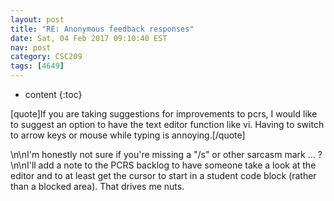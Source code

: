 ```yaml
---
layout: post
title: "RE: Anonymous feedback responses"
date: Sat, 04 Feb 2017 09:10:40 EST
nav: post
category: CSC209
tags: [4649]
---
```


* content
{:toc}

[quote]If you are taking suggestions for improvements to pcrs, I would like to suggest an option to have the text editor function like vi. Having to switch to arrow keys or mouse while typing is annoying.[/quote]
<!-- more -->
<p>\n\nI'm honestly not sure if you're missing a "/s" or other sarcasm mark ... ?\n\nI'll add a note to the PCRS backlog to have someone take a look at the editor and to at least get the cursor to start in a student code block (rather than a blocked area). That drives me nuts.</p>
